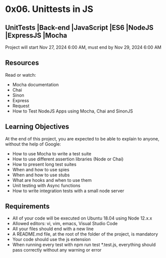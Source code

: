 # 0x06. Unittests in JS

## UnitTests  |Back-end  |JavaScript  |ES6  |NodeJS  |ExpressJS  |Mocha  

Project will start Nov 27, 2024 6:00 AM, must end by Nov 29, 2024 6:00 AM   

## Resources
Read or watch:

- Mocha documentation
- Chai
- Sinon
- Express
- Request
- How to Test NodeJS Apps using Mocha, Chai and SinonJS

## Learning Objectives
At the end of this project, you are expected to be able to explain to anyone, without the help of Google:

- How to use Mocha to write a test suite
- How to use different assertion libraries (Node or Chai)
- How to present long test suites
- When and how to use spies
- When and how to use stubs
- What are hooks and when to use them
- Unit testing with Async functions
- How to write integration tests with a small node server

## Requirements
- All of your code will be executed on Ubuntu 18.04 using Node 12.x.x
- Allowed editors: vi, vim, emacs, Visual Studio Code
- All your files should end with a new line
- A README.md file, at the root of the folder of the project, is mandatory
- Your code should use the js extension
- When running every test with npm run test *.test.js, everything should pass correctly without any warning or error
